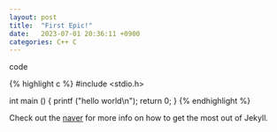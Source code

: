 ```yaml
---
layout: post
title:  "First Epic!"
date:   2023-07-01 20:36:11 +0900
categories: C++ C
---
```


code

{% highlight c %}
#include <stdio.h>

int main ()
{
  printf ("hello world\n");
  return 0;
}
{% endhighlight %}

Check out the [naver][naver] for more info on how to get the most out of Jekyll.

[naver]: https://www.naver.com

